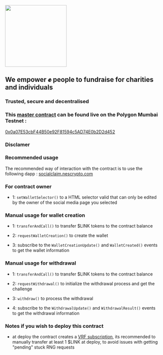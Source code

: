 <img src="https://svgur.com/i/jYf.svg" width="200"/>

## We empower ✊ people to fundraise for charities and individuals
### Trusted, secure and decentralised

### This [master contract](./socialclain.sol) can be found live on the Polygon Mumbai Testnet :
[0x0a07E53cbF44B50e92F81594c5AD74E0b2D2d452](https://mumbai.polygonscan.com/address/0x0a07E53cbF44B50e92F81594c5AD74E0b2D2d452)

### Disclamer

[comment]: <> (This contract requires a transfer of $LINK to operate &#40;0.1 for the `requestVerification&#40;&#41;` method and 0.1 per each call of the `verify&#40;&#41;` method&#41;)

[comment]: <> (⚠️ Do not transfer $LINK directly to the contract, use the [ERC677 transferAndCall&#40;&#41; method]&#40;https://github.com/ethereum/EIPs/issues/677&#41;)

### Recommended usage
The recommended way of interaction with the contract is to use the following dapp :
[socialclaim.nescrypto.com](https://socialclaim.nescrypto.com)

### For contract owner
- 1: `setWalletSelector()` to a HTML selector valid that can only be edited by the owner of the social media page you selected

### Manual usage for wallet creation

- 1:  `transferAndCall()` to transfer $LINK tokens to the contract balance

- 2: `requestWalletCreation()` to create the wallet

- 3: subscribe to the `WalletCreationUpdate()` and `WalletCreated()` events to get the wallet information

### Manual usage for withdrawal
- 1:  `transferAndCall()` to transfer $LINK tokens to the contract balance

- 2:  `requestWithdrawal()` to initialize the withdrawal process and get the challenge

- 3:  `withdraw()` to process the withdrawal

- 4: subscribe to the `WithdrawalUpdate()` and `WithdrawalResult()` events to get the withdrawal information


### Notes if you wish to deploy this contract 
- at deploy the contract creates a [VRF subscription](https://vrf.chain.link), its recommended to manually transfer at least 1 $LINK at deploy, to avoid issues with getting "pending" stuck RNG requests
